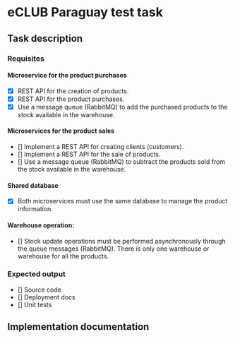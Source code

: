 # eCLUB Paraguay test task

## Task description
### Requisites
#### Microservice for the product purchases
- [x] REST API for the creation of products.
- [x] REST API for the product purchases.
- [x] Use a message queue (RabbitMQ) to add the purchased products to the stock available in the warehouse.
#### Microservices for the product sales
- [] Implement a REST API for creating clients (customers).
- [] Implement a REST API for the sale of products.
- [] Use a message queue (RabbitMQ) to subtract the products sold from the stock available in the warehouse.
#### Shared database
- [x] Both microservices must use the same database to manage the product information.
#### Warehouse operation:
- [] Stock update operations must be performed asynchronously through the queue messages (RabbitMQ). 
There is only one warehouse or warehouse for all the products. 

### Expected output
- [] Source code
- [] Deployment docs
- [] Unit tests

## Implementation documentation
[//]: # (TODO: write documentation after implementing)